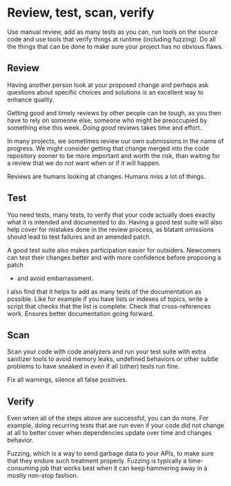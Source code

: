 # Review, test, scan, verify

Use manual review, add as many tests as you can, run tools on the source code
and use tools that verify things at runtime (including fuzzing). Do all the
things that can be done to make sure your project has no obvious flaws.

## Review

Having another person look at your proposed change and perhaps ask questions
about specific choices and solutions is an excellent way to enhance quality.

Getting good and timely reviews by other people can be tough, as you then have
to rely on someone else, someone who might be preoccupied by something else
this week. Doing *good* reviews takes time and effort.

In many projects, we sometimes review our own submissions in the name of
progress. We might consider getting that change merged into the code
repository sooner to be more important and worth the risk, than waiting for a
review that we do not want when or if it will happen.

Reviews are humans looking at changes. Humans miss a lot of things.

## Test

You need tests, many tests, to verify that your code actually does exactly
what it is intended and documented to do. Having a good test suite will also
help cover for mistakes done in the review process, as blatant omissions
should lead to test failures and an amended patch.

A good test suite also makes participation easier for outsiders. Newcomers can
test their changes better and with more confidence before proposing a patch
- and avoid embarrassment.

I also find that it helps to add as many tests of the documentation as
possible. Like for example if you have lists or indexes of topics, write a
script that checks that the list is complete. Check that cross-references
work. Ensures better documentation going forward.

## Scan

Scan your code with code analyzers and run your test suite with extra
sanitizer tools to avoid memory leaks, undefined behaviors or other subtle
problems to have sneaked in even if all (other) tests run fine.

Fix all warnings, silence all false positives.

## Verify

Even when all of the steps above are successful, you can do more. For example,
doing recurring tests that are run even if your code did not change at all to
better cover when dependencies update over time and changes behavior.

Fuzzing, which is a way to send garbage data to your APIs, to make sure that
they endure such treatment properly. Fuzzing is typically a time-consuming job
that works best when it can keep hammering away in a mostly non-stop fashion.
